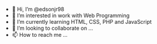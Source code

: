 - 👋 Hi, I’m @edsonjr98
- 👀 I’m interested in work with Web Programming
- 🌱 I’m currently learning HTML, CSS, PHP and JavaScript
- 💞️ I’m looking to collaborate on ...
- 📫 How to reach me ...

<!---
edsonjr98/edsonjr98 is a ✨ special ✨ repository because its `README.md` (this file) appears on your GitHub profile.
You can click the Preview link to take a look at your changes.
--->
